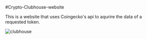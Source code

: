 #Crypto-Clubhouse-website

This is a website that uses Coingecko's api to aqurire the data of a requested token.

![clubhouse](https://user-images.githubusercontent.com/97418619/154310837-694fad92-66a7-4a94-894e-99d2964a1722.gif)
